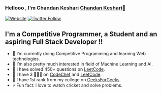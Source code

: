 ### Hellooo , I'm Chandan Keshari [Chandan Keshari](https://linktr.ee/Chandan93)👋 

[![Website](https://img.shields.io/website?label=chandan93.com&style=for-the-badge&url=https%3A%2F%2Fchandan.com)](https://linktr.ee/Chandan93)
[![Twitter Follow](https://img.shields.io/twitter/follow/shaungchii?color=1DA1F2&logo=twitter&style=for-the-badge)](https://twitter.com/shaungChii)

## I'm a Competitive Programmer, a Student and an aspiring Full Stack Developer  !!

- 🌱 I’m currently doing Competitive Programming and learning Web technologies.
- 👯 I’m also pretty much interested in field of Machine Learning and AI.
- 🥅 I have solved 450+ questions on [LeetCode](https://leetcode.com/chandan93/).
- 🥅 I have 3 🌟🌟🌟 on [CodeChef](https://www.codechef.com/users/chandan9369) and [LeetCode](https://leetcode.com/chandan93/).
- 🥇 I have 1st rank from my college on [GeeksForGeeks](https://auth.geeksforgeeks.org/user/chandankeshari93/practice/).
- ⚡ Fun fact: I love to watch cricket and solve problems.


<br />
